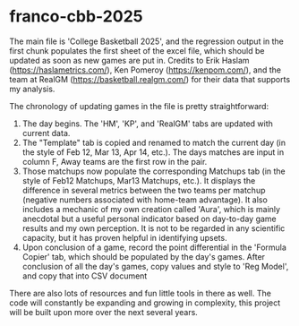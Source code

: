 # franco-cbb-2025

The main file is 'College Basketball 2025', and the regression output in the first chunk populates the first sheet of the excel file, which should be updated as soon as new games are put in.
Credits to Erik Haslam (https://haslametrics.com/), Ken Pomeroy (https://kenpom.com/), and the team at RealGM (https://basketball.realgm.com/) for their data that supports my analysis.


The chronology of updating games in the file is pretty straightforward:
1. The day begins. The 'HM', 'KP', and 'RealGM' tabs are updated with current data.
2. The "Template" tab is copied and renamed to match the current day (in the style of Feb 12, Mar 13, Apr 14, etc.). The days matches are input in column F, Away teams are the first row in the pair.
3. Those matchups now populate the corresponding Matchups tab (in the style of Feb12 Matchups, Mar13 Matchups, etc.). It displays the difference in several metrics between the two teams per matchup (negative numbers associated with home-team advantage). It also includes a mechanic of my own creation called 'Aura', which is mainly anecdotal but a useful personal indicator based on day-to-day game results and my own perception. It is not to be regarded in any scientific capacity, but it has proven helpful in identifying upsets.
4. Upon conclusion of a game, record the point differential in the 'Formula Copier' tab, which should be populated by the day's games. After conclusion of all the day's games, copy values and style to 'Reg Model', and copy that into CSV document

There are also lots of resources and fun little tools in there as well. The code will constantly be expanding and growing in complexity, this project will be built upon more over the next several years.